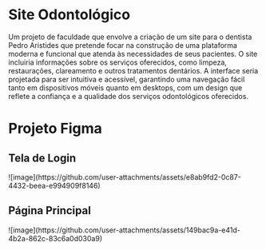 <h1>Site Odontológico</h1>

<p>Um projeto de faculdade que envolve a criação de um site para o dentista Pedro Aristides
que pretende focar na construção de uma plataforma moderna e funcional que atenda às necessidades
de seus pacientes. O site incluiria informações sobre os serviços oferecidos, como limpeza,
restaurações, clareamento e outros tratamentos dentários. A interface seria projetada para ser
intuitiva e acessível, garantindo uma navegação fácil tanto em dispositivos móveis quanto
em desktops, com um design que reflete a confiança e a qualidade dos serviços odontológicos oferecidos.</p>

<h1>Projeto Figma</h1>
<h2>Tela de Login</h2>
![image](https://github.com/user-attachments/assets/e8ab9fd2-0c87-4432-beea-e994909f8146)

<h2>Página Principal</h2>
![image](https://github.com/user-attachments/assets/149bac9a-e41d-4b2a-862c-83c6a0d030a9)
